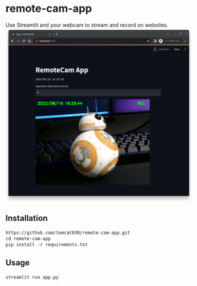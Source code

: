 # remote-cam-app
Use Streamlit and your webcam to stream and record on websites.
<img src="./image/Screenshot.png" />

## Installation
```
https://github.com/tomcat930/remote-cam-app.git
cd remote-cam-app
pip install -r requirements.txt
```

## Usage
```
streamlit run app.py
```